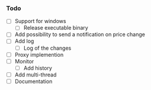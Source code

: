 ### Todo

- [ ] Support for windows
  - [ ] Release executable binary
- [ ] Add possibility to send a notification on price change
- [ ] Add log
  - [ ] Log of the changes
- [ ] Proxy implemention
- [ ] Monitor
  - [ ] Add history
- [ ] Add multi-thread
- [ ] Documentation